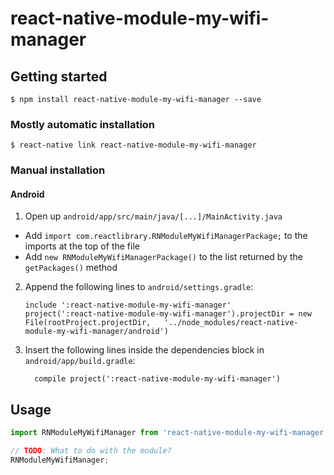 
# react-native-module-my-wifi-manager

## Getting started

`$ npm install react-native-module-my-wifi-manager --save`

### Mostly automatic installation

`$ react-native link react-native-module-my-wifi-manager`

### Manual installation


#### Android

1. Open up `android/app/src/main/java/[...]/MainActivity.java`
  - Add `import com.reactlibrary.RNModuleMyWifiManagerPackage;` to the imports at the top of the file
  - Add `new RNModuleMyWifiManagerPackage()` to the list returned by the `getPackages()` method
2. Append the following lines to `android/settings.gradle`:
  	```
  	include ':react-native-module-my-wifi-manager'
  	project(':react-native-module-my-wifi-manager').projectDir = new File(rootProject.projectDir, 	'../node_modules/react-native-module-my-wifi-manager/android')
  	```
3. Insert the following lines inside the dependencies block in `android/app/build.gradle`:
  	```
      compile project(':react-native-module-my-wifi-manager')
  	```


## Usage
```javascript
import RNModuleMyWifiManager from 'react-native-module-my-wifi-manager';

// TODO: What to do with the module?
RNModuleMyWifiManager;
```
  